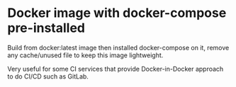 # Docker image with docker-compose pre-installed

Build from docker:latest image then installed docker-compose on it, remove any cache/unused file to keep this image lightweight.

Very useful for some CI services that provide Docker-in-Docker approach to do CI/CD such as GitLab.
